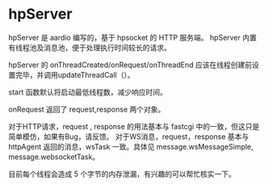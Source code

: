 # hpServer
hpServer 是 aardio 编写的，基于 hpsocket 的 HTTP 服务端。
hpServer 内置有线程池及消息池，便于处理执行时间较长的请求。

hpServer 的 onThreadCreated/onRequest/onThreadEnd 应该在线程创建前设置完毕，并调用updateThreadCall（）。

start 函数默认将启动最低线程数，减少响应时间。

onRequest 返回了 request,response 两个对象。

对于HTTP请求，request , response 的用法基本与 fastcgi 中的一致，但这只是简单模仿，如果有Bug，请反馈。
对于WS消息，request，response 基本与 httpAgent 返回的消息，wsTask 一致。具体见 message.wsMessageSimple, message.websocketTask。

目前每个线程会造成 5 个字节的内存泄漏，有兴趣的可以帮忙核实一下。
